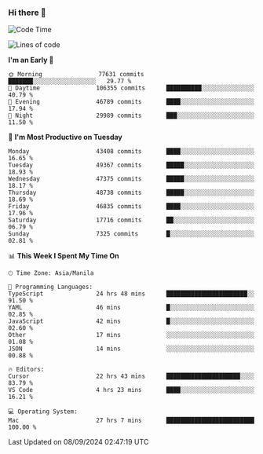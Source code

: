 ### Hi there 👋

<!--START_SECTION:waka-->
![Code Time](http://img.shields.io/badge/Code%20Time-5%2C520%20hrs%2047%20mins-blue)

![Lines of code](https://img.shields.io/badge/From%20Hello%20World%20I%27ve%20Written-117.4%20million%20lines%20of%20code-blue)

**I'm an Early 🐤** 

```text
🌞 Morning                77631 commits       ███████░░░░░░░░░░░░░░░░░░   29.77 % 
🌆 Daytime                106355 commits      ██████████░░░░░░░░░░░░░░░   40.79 % 
🌃 Evening                46789 commits       ████░░░░░░░░░░░░░░░░░░░░░   17.94 % 
🌙 Night                  29989 commits       ███░░░░░░░░░░░░░░░░░░░░░░   11.50 % 
```
📅 **I'm Most Productive on Tuesday** 

```text
Monday                   43408 commits       ████░░░░░░░░░░░░░░░░░░░░░   16.65 % 
Tuesday                  49367 commits       █████░░░░░░░░░░░░░░░░░░░░   18.93 % 
Wednesday                47375 commits       █████░░░░░░░░░░░░░░░░░░░░   18.17 % 
Thursday                 48738 commits       █████░░░░░░░░░░░░░░░░░░░░   18.69 % 
Friday                   46835 commits       ████░░░░░░░░░░░░░░░░░░░░░   17.96 % 
Saturday                 17716 commits       ██░░░░░░░░░░░░░░░░░░░░░░░   06.79 % 
Sunday                   7325 commits        █░░░░░░░░░░░░░░░░░░░░░░░░   02.81 % 
```


📊 **This Week I Spent My Time On** 

```text
🕑︎ Time Zone: Asia/Manila

💬 Programming Languages: 
TypeScript               24 hrs 48 mins      ███████████████████████░░   91.50 % 
YAML                     46 mins             █░░░░░░░░░░░░░░░░░░░░░░░░   02.85 % 
JavaScript               42 mins             █░░░░░░░░░░░░░░░░░░░░░░░░   02.60 % 
Other                    17 mins             ░░░░░░░░░░░░░░░░░░░░░░░░░   01.08 % 
JSON                     14 mins             ░░░░░░░░░░░░░░░░░░░░░░░░░   00.88 % 

🔥 Editors: 
Cursor                   22 hrs 43 mins      █████████████████████░░░░   83.79 % 
VS Code                  4 hrs 23 mins       ████░░░░░░░░░░░░░░░░░░░░░   16.21 % 

💻 Operating System: 
Mac                      27 hrs 7 mins       █████████████████████████   100.00 % 
```


 Last Updated on 08/09/2024 02:47:19 UTC
<!--END_SECTION:waka-->


<!--
**rad182/rad182** is a ✨ _special_ ✨ repository because its `README.md` (this file) appears on your GitHub profile.

Here are some ideas to get you started:

- 🔭 I’m currently working on ...
- 🌱 I’m currently learning ...
- 👯 I’m looking to collaborate on ...
- 🤔 I’m looking for help with ...
- 💬 Ask me about ...
- 📫 How to reach me: ...
- 😄 Pronouns: ...
- ⚡ Fun fact: ...
-->
